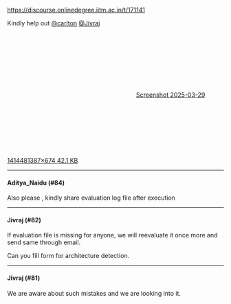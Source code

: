 https://discourse.onlinedegree.iitm.ac.in/t/171141

Kindly help out <a class="mention" href="/u/carlton">@carlton</a> <a class="mention" href="/u/jivraj">@Jivraj</a><br/>
<div class="lightbox-wrapper"><a class="lightbox" data-download-href="/uploads/short-url/yeR2mOnkHjHPdYbccO0CFRjlyPP.png?dl=1" href="https://europe1.discourse-cdn.com/flex013/uploads/iitm/original/3X/e/f/eff7ce6ffba0a1ad0a375cd1f2ea39eb613d333d.png" rel="noopener nofollow ugc" title="Screenshot 2025-03-29 141448"><div class="meta"><svg aria-hidden="true" class="fa d-icon d-icon-far-image svg-icon"><use href="#far-image"></use></svg><span class="filename">Screenshot 2025-03-29 141448</span><span class="informations">1387×674 42.1 KB</span><svg aria-hidden="true" class="fa d-icon d-icon-discourse-expand svg-icon"><use href="#discourse-expand"></use></svg></div></a></div></p><hr>

<h4>Aditya_Naidu (#84)</h4>
<p>Also please , kindly share evaluation log file after execution</p><hr>

<h4>Jivraj (#82)</h4>
<p>If evaluation file is missing for anyone, we will reevaluate it once more and send same through email.</p>
<p>Can you fill form for architecture detection.</p><hr>

<h4>Jivraj (#81)</h4>
<p>We are aware about such mistakes and we are looking into it.